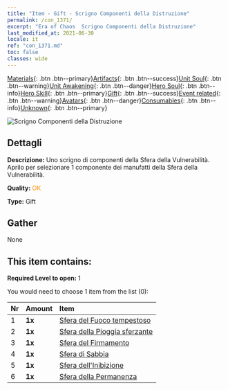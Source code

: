 ```yaml
---
title: "Item - Gift - Scrigno Componenti della Distruzione"
permalink: /con_1371/
excerpt: "Era of Chaos  Scrigno Componenti della Distruzione"
last_modified_at: 2021-06-30
locale: it
ref: "con_1371.md"
toc: false
classes: wide
---
```

 [Materials](/ItemsIT/){: .btn .btn--primary}[Artifacts](/ItemsIT/Artifacts/){: .btn .btn--success}[Unit Soul](/ItemsIT/UnitSoul/){: .btn .btn--warning}[Unit Awakening](/ItemsIT/UnitAwakening/){: .btn .btn--danger}[Hero Soul](/ItemsIT/HeroSoul/){: .btn .btn--info}[Hero Skill](/ItemsIT/HeroSkill/){: .btn .btn--primary}[Gift](/ItemsIT/Gift/){: .btn .btn--success}[Event related](/ItemsIT/Events/){: .btn .btn--warning}[Avatars](/ItemsIT/Avatars/){: .btn .btn--danger}[Consumables](/ItemsIT/Consumables/){: .btn .btn--info}[Unknown](/ItemsIT/Unknown/){: .btn .btn--primary}

 ![Scrigno Componenti della Distruzione](/images/t/i_906048.png)

## Dettagli
 **Descrizione:** Uno scrigno di componenti della Sfera della Vulnerabilità. Aprilo per selezionare 1 componente dei manufatti della Sfera della Vulnerabilità.

 **Quality:** <span style="color: #FF8C00">OK</span>

 **Type:** Gift

## Gather

  None

## This item contains:

 **Required Level to open:** 1

 You would need to choose 1 item from the list (0):

  | Nr | Amount |     Item    |
  |:---|:-------|:------------|
  | 1 |  **1x** | [Sfera del Fuoco tempestoso](/ItemsIT/art_172/) |  | 
  | 2 |  **1x** | [Sfera della Pioggia sferzante](/ItemsIT/art_173/) |  | 
  | 3 |  **1x** | [Sfera del Firmamento](/ItemsIT/art_174/) |  | 
  | 4 |  **1x** | [Sfera di Sabbia](/ItemsIT/art_175/) |  | 
  | 5 |  **1x** | [Sfera dell'Inibizione](/ItemsIT/art_176/) |  | 
  | 6 |  **1x** | [Sfera della Permanenza](/ItemsIT/art_177/) |  | 

